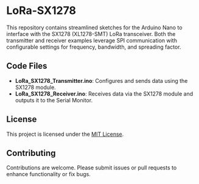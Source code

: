 # LoRa-SX1278

This repository contains streamlined sketches for the Arduino Nano to interface with the SX1278 (XL1278-SMT) LoRa transceiver. Both the transmitter and receiver examples leverage SPI communication with configurable settings for frequency, bandwidth, and spreading factor.

## Code Files

- **LoRa_SX1278_Transmitter.ino**: Configures and sends data using the SX1278 module.
- **LoRa_SX1278_Receiver.ino**: Receives data via the SX1278 module and outputs it to the Serial Monitor.

## License

This project is licensed under the [MIT License](LICENSE).

## Contributing

Contributions are welcome. Please submit issues or pull requests to enhance functionality or fix bugs.
